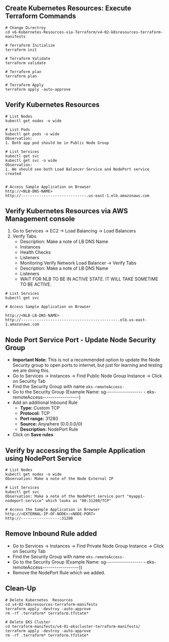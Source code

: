 ## Create Kubernetes Resources: Execute Terraform Commands
```t
# Change Directroy
cd v6-Kubernetes-Resources-via-Terraform/v4-02-k8sresources-terraform-manifests

# Terraform Initialize
terraform init

# Terraform Validate
terraform validate

# Terraform plan
terraform plan

# Terraform Apply
terraform apply -auto-approve
```

## Verify Kubernetes Resources
```t
# List Nodes
kubectl get nodes -o wide

# List Pods
kubectl get pods -o wide
Observation: 
1. Both app pod should be in Public Node Group 

# List Services
kubectl get svc
kubectl get svc -o wide
Observation:
1. We should see both Load Balancer Service and NodePort service created


# Access Sample Application on Browser
http://<NLB-DNS-NAME>
http://-----------------------------.us-east-1.elb.amazonaws.com
```

## Verify Kubernetes Resources via AWS Management console
1. Go to Services -> EC2 -> Load Balancing -> Load Balancers
2. Verify Tabs
   - Description: Make a note of LB DNS Name
   - Instances
   - Health Checks
   - Listeners
   - Monitoring
Verify Network Load Balancer -> Verify Tabs
   - Description: Make a note of LB DNS Name
   - Listeners
   - WAIT FOR NLB TO BE IN ACTIVE STATE. IT WILL TAKE SOMETIME TO BE ACTIVE.   
```t
# List Services
kubectl get svc

# Access Sample Application on Browser

http://<NLB-LB-DNS-NAME>
http://-------------------------------------------.elb.us-east-1.amazonaws.com
```   

## Node Port Service Port - Update Node Security Group
- **Important Note:** This is not a recommended option to update the Node Security group to open ports to internet, but just for learning and testing we are doing this. 
- Go to Services -> Instances -> Find Public Node Group Instance -> Click on Security Tab
- Find the Security Group with name `eks-remoteAccess-`
- Go to the Security Group (Example Name: sg------------------ - eks-remoteAccess------------------)
- Add an additional Inbound Rule
   - **Type:** Custom TCP
   - **Protocol:** TCP
   - **Port range:** 31280
   - **Source:** Anywhere (0.0.0.0/0)
   - **Description:** NodePort Rule
- Click on **Save rules**

## Verify by accessing the Sample Application using NodePort Service
```t
# List Nodes
kubectl get nodes -o wide
Observation: Make a note of the Node External IP

# List Services
kubectl get svc
Observation: Make a note of the NodePort service port "myapp1-nodeport-service" which looks as "80:31280/TCP"

# Access the Sample Application in Browser
http://<EXTERNAL-IP-OF-NODE>:<NODE-PORT>
http://-----------------:31280
```

## Remove Inbound Rule added 
- Go to Services -> Instances -> Find Private Node Group Instance -> Click on Security Tab
- Find the Security Group with name `eks-remoteAccess-`
- Go to the Security Group (Example Name: sg------------------ - eks-remoteAccess------------------))
- Remove the NodePort Rule which we added.

## Clean-Up
```t
# Delete Kubernetes  Resources
cd v4-02-k8sresources-terraform-manifests
terraform apply -destroy -auto-approve
rm -rf .terraform* terraform.tfstate*

# Delete EKS Cluster
cd terraform-manifests/v4-01-ekscluster-terraform-manifests/
terraform apply -destroy -auto-approve
rm -rf .terraform* terraform.tfstate*
```